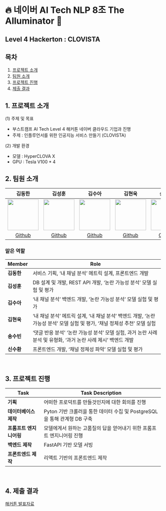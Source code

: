 # 🔥 네이버 AI Tech NLP 8조 The AIluminator 🌟
## Level 4 Hackerton : CLOVISTA

## 목차
1. [프로젝트 소개](#1-프로젝트-소개)
2. [팀원 소개](#2-팀원-소개)
3. [프로젝트 진행](#3-프로젝트-진행)
4. [제출 결과](#4-제출-결과)
## 1. 프로젝트 소개
(1) 주제 및 목표
- 부스트캠프 AI Tech Level 4 해커톤 네이버 클라우드 기업과 진행
- 주제 : 인플루언서를 위한 인공지능 서비스 만들기 (CLOVISTA)

(2) 개발 환경 <br>
- 모델 : HyperCLOVA X
- GPU : Tesla V100 * 4 <br>

## 2. 팀원 소개
|김동한|김성훈|김수아|김현욱|송수빈|신수환|
|:--:|:--:|:--:|:--:|:--:|:--:|
|<img src="https://github.com/user-attachments/assets/c7d1807e-ef20-4c82-9a88-bc0eb5a700f4" width="100" height="100" />|<img src="https://github.com/user-attachments/assets/62829d6a-13c9-40dd-807a-116347c1de11" width="100" height="100" />|<img src="https://github.com/user-attachments/assets/5933a9e6-b5b8-41df-b050-c0a89ec19607" width="100" height="100" />|<img src="https://github.com/user-attachments/assets/c90f4226-3bea-41d9-8b28-4d6227c1d254" width="100" height="100" />|<img src="https://github.com/user-attachments/assets/65a7e762-b018-41fc-88f0-45d959c0effa" width="100" height="100" />|<img src="https://github.com/user-attachments/assets/8d806852-764d-499b-a780-018b6cf32b8d" width="100" height="100" />|
|[Github](https://github.com/dongspam0209)|[Github](https://github.com/sunghoon014)|[Github](https://github.com/tndkkim)|[Github](https://github.com/hwk9764)|[Github](https://github.com/suvinn)|[Github](https://github.com/kkobugi)| -->|


### 맡은 역할
|**Member**|**Role**|
|:--|--|
|**김동한**| 서비스 기획, ‘내 채널 분석’ 메트릭 설계, 프론트엔드 개발 | 
|**김성훈**| DB 설계 및 개발, REST API 개발, ‘논란 가능성 분석’ 모델 실험 및 평가 |
|**김수아**| ‘내 채널 분석’ 백엔드 개발, ‘논란 가능성 분석’ 모델 실험 및 평가  |
|**김현욱**| ‘내 채널 분석’ 메트릭 설계, ‘내 채널 분석’ 백엔드 개발, ‘논란 가능성 분석’ 모델 실험 및 평가, ‘채널 정체성 추천’ 모델 실험 |
|**송수빈**| ‘댓글 반응 분석' ‘논란 가능성 분석’ 모델 실험, 과거 논란 사례 분석 및 유형화, ‘과거 논란 사례 제시’ 백엔드 개발 |
|**신수환**| 프론트엔드 개발, ‘채널 정체성 파악’ 모델 실험 및 평가 |
<br>

## 3. 프로젝트 진행
| Task | **Task Description** |
| --- | --- |
| **기획**| 어떠한 프로덕트를 만들것인지에 대한 회의를 진행 |
| **데이터베이스 제작** | Pyton 기반 크롤러을 통한 데이터 수집 및 PostgreSQL을 통해 관계형 DB 구축 | 
| **프롬프트 엔지니어링** | 모델에게서 원하는 고품질의 답을 얻어내기 위한 프롬프트 엔지니어링 진행 |
| **백엔드 제작** | FastAPI 기반 모델 서빙 |  
| **프론트엔드 제작** | 리액트 기반의 프론트엔드 제작 |
<br>

## 4. 제출 결과
[해커톤 발표자료](https://docs.google.com/presentation/d/1imOe1nl2MN2k7XfXvkemBfIBsEZTJPsnfcy_AfVGj_c/edit?usp=sharing)

